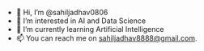 - 👋 Hi, I’m @sahiljadhav0806
- 👀 I’m interested in AI and Data Science
- 🌱 I’m currently learning Artificial Intelligence 
- 📫 You can reach me on sahiljadhav8888@gmail.com.

<!---
sahiljadhav0806/sahiljadhav0806 is a ✨ special ✨ repository because its `README.md` (this file) appears on your GitHub profile.
You can click the Preview link to take a look at your changes.
--->
